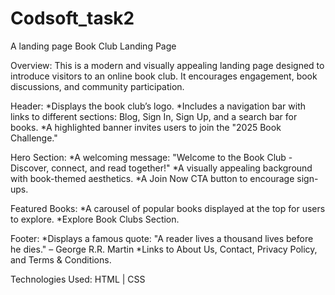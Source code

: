 # Codsoft_task2
A landing page
Book Club Landing Page

Overview:
This is a modern and visually appealing landing page designed to introduce visitors to an online book club. It encourages engagement, book discussions, and community participation.

Header:
*Displays the book club’s logo.
*Includes a navigation bar with links to different sections: Blog, Sign In, Sign Up, and a search bar for books.
*A highlighted banner invites users to join the "2025 Book Challenge."

Hero Section:
*A welcoming message: "Welcome to the Book Club - Discover, connect, and read together!"
*A visually appealing background with book-themed aesthetics.
*A Join Now CTA button to encourage sign-ups.

Featured Books:
*A carousel of popular books displayed at the top for users to explore.
*Explore Book Clubs Section.

Footer:
*Displays a famous quote: "A reader lives a thousand lives before he dies." – George R.R. Martin
*Links to About Us, Contact, Privacy Policy, and Terms & Conditions.

Technologies Used:
HTML | CSS
